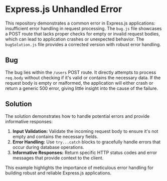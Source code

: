 # Express.js Unhandled Error

This repository demonstrates a common error in Express.js applications: insufficient error handling in request processing.  The `bug.js` file showcases a POST route that lacks proper checks for empty or invalid request bodies, which can lead to application crashes or unexpected behavior. The `bugSolution.js` file provides a corrected version with robust error handling.

## Bug

The bug lies within the `/users` POST route.  It directly attempts to process `req.body` without checking if it's valid or contains the necessary data. If the request body is empty or malformed, the application will either crash or return a generic 500 error, giving little insight into the cause of the failure.

## Solution

The solution demonstrates how to handle potential errors and provide informative responses:

1. **Input Validation:** Validate the incoming request body to ensure it's not empty and contains the necessary fields.
2. **Error Handling:** Use `try...catch` blocks to gracefully handle errors that occur during database operations.
3. **Informative Responses:** Return specific HTTP status codes and error messages that provide context to the client.

This example highlights the importance of meticulous error handling for building robust and reliable Express.js applications.